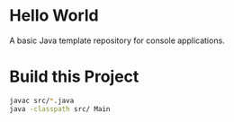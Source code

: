 # Hello World

A basic Java template repository for console applications.

# Build this Project

```bash
javac src/*.java
java -classpath src/ Main
```
